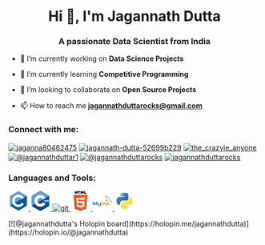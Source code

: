 <h1 align="center">Hi 👋, I'm Jagannath Dutta</h1>
<h3 align="center">A passionate Data Scientist from India</h3>

- 🔭 I’m currently working on **Data Science Projects**

- 🌱 I’m currently learning **Competitive Programming**

- 👯 I’m looking to collaborate on **Open Source Projects**

- 📫 How to reach me **jagannathduttarocks@gmail.com**

<h3 align="left">Connect with me:</h3>
<p align="left">
<a href="https://twitter.com/jaganna80462475" target="blank"><img align="center" src="https://raw.githubusercontent.com/rahuldkjain/github-profile-readme-generator/master/src/images/icons/Social/twitter.svg" alt="jaganna80462475" height="30" width="40" /></a>
<a href="https://linkedin.com/in/jagannath-dutta-52699b229" target="blank"><img align="center" src="https://raw.githubusercontent.com/rahuldkjain/github-profile-readme-generator/master/src/images/icons/Social/linked-in-alt.svg" alt="jagannath-dutta-52699b229" height="30" width="40" /></a>
<a href="https://instagram.com/the_crazyie_anyone" target="blank"><img align="center" src="https://raw.githubusercontent.com/rahuldkjain/github-profile-readme-generator/master/src/images/icons/Social/instagram.svg" alt="the_crazyie_anyone" height="30" width="40" /></a>
<a href="https://www.hackerrank.com/@jagannathduttar1" target="blank"><img align="center" src="https://raw.githubusercontent.com/rahuldkjain/github-profile-readme-generator/master/src/images/icons/Social/hackerrank.svg" alt="@jagannathduttar1" height="30" width="40" /></a>
<a href="https://www.hackerearth.com/@jagannathduttarocks" target="blank"><img align="center" src="https://raw.githubusercontent.com/rahuldkjain/github-profile-readme-generator/master/src/images/icons/Social/hackerearth.svg" alt="@jagannathduttarocks" height="30" width="40" /></a>
<a href="https://auth.geeksforgeeks.org/user/jagannathduttarocks" target="blank"><img align="center" src="https://raw.githubusercontent.com/rahuldkjain/github-profile-readme-generator/master/src/images/icons/Social/geeks-for-geeks.svg" alt="jagannathduttarocks" height="30" width="40" /></a>
</p>

<h3 align="left">Languages and Tools:</h3>
<p align="left"> <a href="https://www.cprogramming.com/" target="_blank" rel="noreferrer"> <img src="https://raw.githubusercontent.com/devicons/devicon/master/icons/c/c-original.svg" alt="c" width="40" height="40"/> </a> <a href="https://www.w3schools.com/cpp/" target="_blank" rel="noreferrer"> <img src="https://raw.githubusercontent.com/devicons/devicon/master/icons/cplusplus/cplusplus-original.svg" alt="cplusplus" width="40" height="40"/> </a> <a href="https://git-scm.com/" target="_blank" rel="noreferrer"> <img src="https://www.vectorlogo.zone/logos/git-scm/git-scm-icon.svg" alt="git" width="40" height="40"/> </a> <a href="https://www.w3.org/html/" target="_blank" rel="noreferrer"> <img src="https://raw.githubusercontent.com/devicons/devicon/master/icons/html5/html5-original-wordmark.svg" alt="html5" width="40" height="40"/> </a> <a href="https://www.mysql.com/" target="_blank" rel="noreferrer"> <img src="https://raw.githubusercontent.com/devicons/devicon/master/icons/mysql/mysql-original-wordmark.svg" alt="mysql" width="40" height="40"/> </a> <a href="https://www.python.org" target="_blank" rel="noreferrer"> <img src="https://raw.githubusercontent.com/devicons/devicon/master/icons/python/python-original.svg" alt="python" width="40" height="40"/> </a> </p>
[![@jagannathdutta's Holopin board](https://holopin.me/jagannathdutta)](https://holopin.io/@jagannathdutta)
